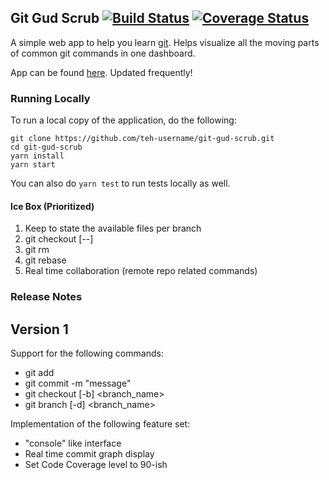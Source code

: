 ## Git Gud Scrub [![Build Status](https://travis-ci.org/teh-username/git-gud-scrub.svg?branch=master)](https://travis-ci.org/teh-username/git-gud-scrub) [![Coverage Status](https://coveralls.io/repos/github/teh-username/git-gud-scrub/badge.svg?branch=master)](https://coveralls.io/github/teh-username/git-gud-scrub?branch=master)

A simple web app to help you learn [git](https://git-scm.com/about). Helps visualize all the moving parts of common git commands in one dashboard.

App can be found [here](https://gitgudscrub.xyz/). Updated frequently!

### Running Locally

To run a local copy of the application, do the following:

```
git clone https://github.com/teh-username/git-gud-scrub.git
cd git-gud-scrub
yarn install
yarn start
```

You can also do `yarn test` to run tests locally as well.

#### Ice Box (Prioritized)

1. Keep to state the available files per branch
2. git checkout [--]
3. git rm
4. git rebase
5. Real time collaboration (remote repo related commands)

### Release Notes

## Version 1

Support for the following commands:

* git add
* git commit -m "message"
* git checkout [-b] <branch_name>
* git branch [-d] <branch_name>

Implementation of the following feature set:

* "console" like interface
* Real time commit graph display
* Set Code Coverage level to 90-ish
